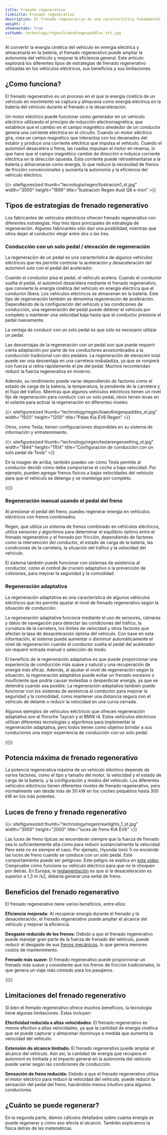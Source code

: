 ```yaml
---
title: Frenado regenerativo
linktitle: Frenado regenerativo
description: El frenado regenerativo es una característica fundamental de los vehículos eléctricos modernos, que permite al vehículo recuperar energía durante el frenado y la desaceleración.
weight: 2
shownavtabs: true
xsthumb: technology/regen/kiaev6regenpaddles_xst.jpg
---
```

<!-- markdownlint-disable MD033 -->

Al convertir la energía cinética del vehículo en energía eléctrica y almacenarla en la batería, el frenado regenerativo puede ampliar la autonomía del vehículo y mejorar la eficiencia general. Este artículo explorará los diferentes tipos de estrategias de frenado regenerativo utilizadas en los vehículos eléctricos, sus beneficios y sus limitaciones.

## ¿Como funciona?

El frenado regenerativo es un proceso en el que la energía cinética de un vehículo en movimiento se captura y almacena como energía eléctrica en la batería del vehículo durante el frenado o la desaceleración.

Un motor eléctrico puede funcionar como generador en un vehículo eléctrico utilizando el principio de inducción electromagnética, que establece que el cambio en el campo magnético alrededor de un conductor genera una corriente eléctrica en el circuito. Cuando un motor eléctrico gira, crea un campo magnético que interactúa con los devanados del estator y produce una corriente eléctrica que impulsa el vehículo. Cuando el automóvil desacelera o frena, las ruedas impulsan el motor en reversa, lo que hace que el campo magnético cambie de dirección e induzca corriente eléctrica en la dirección opuesta. Esta corriente puede retroalimentarse a la batería y almacenarse como energía, lo que reduce la necesidad de frenos de fricción convencionales y aumenta la autonomía y la eficiencia del vehículo eléctrico.

{{< sitefiguresized thumb="tecnología/regen/ilustracion1_st.jpg" width="3000" height="1999" title="Ilustración Regen Audi Q8 e-tron" >}}

## Tipos de estrategias de frenado regenerativo

Los fabricantes de vehículos eléctricos ofrecen frenado regenerativo con diferentes estrategias. Hay tres tipos principales de estrategia de regeneración. Algunos fabricantes sólo dan una posibilidad, mientras que otros dejan al conductor elegir entre dos o las tres.

### Conducción con un solo pedal / elevación de regeneración

La regeneración de un pedal es una característica de algunos vehículos eléctricos que les permite controlar la aceleración y desaceleración del automóvil solo con el pedal del acelerador.

Cuando el conductor pisa el pedal, el vehículo acelera. Cuando el conductor suelta el pedal, el automóvil desacelera mediante el frenado regenerativo, que convierte la energía cinética del vehículo en energía eléctrica que el conductor libera.
Los vehículos eléctricos se almacenan en la batería. Este tipo de regeneración también se denomina regeneración de aceleración.
Dependiendo de la configuración del vehículo y las condiciones de conducción, una regeneración del pedal puede detener el vehículo por completo o mantener una velocidad baja hasta que el conductor presione el pedal nuevamente.

La ventaja de conducir con un solo pedal es que sólo es necesario utilizar un pedal.

Las desventajas de la regeneración con un pedal son que puede requerir cierta adaptación por parte de los conductores acostumbrados a la conducción tradicional con dos pedales. La regeneración de elevación total puede ser una desventaja en una carretera resbaladiza, ya que se romperá con fuerza si retira rápidamente el pie del pedal. Muchos recomiendan reducir la fuerza regenerativa en invierno.

Además, su rendimiento puede variar dependiendo de factores como el estado de carga de la batería, la temperatura, la pendiente de la carretera y el flujo del tráfico.
Mientras que algunos vehículos eléctricos tienen un nivel fijo de regeneración para conducir con un solo pedal, otros tienen levas en el volante para activar la regeneración en diferentes niveles.

{{< sitefiguresized thumb="technology/regen/kiaev6regenpaddles_st.jpg" width="1920" height="1200" title="Palas Kia EV6 Regen" >}}

Otros, como Tesla, tienen configuraciones disponibles en su sistema de información y entretenimiento.

{{< sitefiguresized thumb="technology/regen/teslarengensetting_st.jpg" width="1844" height="1104" title="Configuración de conducción con un solo pedal de Tesla" >}}

En la imagen de arriba, también puedes ver cómo Tesla permite al conductor decidir cómo debe comportarse el coche a baja velocidad. Por ejemplo, pueden agregar frenos físicos a bajas velocidades del vehículo para que el vehículo se detenga y se mantenga por completo.

{{<evkxdisplayaddarticle />}}
### Regeneración manual usando el pedal del freno

Al presionar el pedal del freno, puedes regenerar energía en vehículos eléctricos con frenos combinados.

Regen, que utiliza un sistema de frenos combinado en vehículos eléctricos, utiliza sensores y algoritmos para determinar el equilibrio óptimo entre el frenado regenerativo y el frenado por fricción, dependiendo de factores como la intervención del conductor, el estado de carga de la batería, las condiciones de la carretera, la situación del tráfico y la velocidad del vehículo.

El sistema también puede funcionar con sistemas de asistencia al conductor, como el control de crucero adaptativo o la prevención de colisiones, para mejorar la seguridad y la comodidad.

### Regeneración adaptativa

La regeneración adaptativa es una característica de algunos vehículos eléctricos que les permite ajustar el nivel de frenado regenerativo según la situación de conducción.

La regeneración adaptativa funciona mediante el uso de sensores, cámaras y datos de navegación para detectar las condiciones del tráfico, la curvatura de la carretera, los límites de velocidad y otros factores que afectan la tasa de desaceleración óptima del vehículo. Con base en esta información, el sistema puede aumentar o disminuir automáticamente el nivel de regeneración cuando el conductor suelta el pedal del acelerador sin requerir entrada manual o selección de modo.

El beneficio de la regeneración adaptativa es que puede proporcionar una experiencia de conducción más suave y natural y una recuperación de energía más eficaz. Además, al ajustar el nivel de regeneración según la situación, la regeneración adaptativa puede evitar un frenado excesivo o insuficiente que podría causar molestias o desperdiciar energía, ya que se detendrá cuando sea posible. La regeneración adaptativa también puede funcionar con los sistemas de asistencia al conductor para mejorar la seguridad y la comodidad, como mantener una distancia segura con el vehículo de delante o reducir la velocidad en una curva cerrada.

Algunos ejemplos de vehículos eléctricos que ofrecen regeneración adaptativa son el Porsche Taycan y el BMW i4. Estos vehículos eléctricos utilizan diferentes tecnologías y algoritmos para implementar la regeneración adaptativa, pero todos tienen como objetivo brindar a sus conductores una mejor experiencia de conducción con un solo pedal.

{{<evkxdisplayaddarticle />}}

## Potencia máxima de frenado regenerativo

La potencia regenerativa máxima de un vehículo eléctrico depende de varios factores, como el tipo y tamaño del motor, la velocidad y el estado de carga de la batería, y la configuración y modos del vehículo. Los diferentes vehículos eléctricos tienen diferentes niveles de frenado regenerativo, pero normalmente van desde más de 50 kW en los coches pequeños hasta 300 kW en los más potentes.

## Luces de freno y frenado regenerativo

{{< sitefiguresized thumb="technology/regen/rearlights_1_st.jpg" width="3000" height="2000" title="luces de freno KIA EV6" >}}

Las luces de freno típicas se encenderán siempre que la fuerza de frenado sea lo suficientemente alta como para reducir sustancialmente la velocidad. Pero este no es siempre el caso. Por ejemplo, Hyundai Ionic 5 no enciende las luces de freno cuando se conduce con un solo pedal. Este comportamiento puede ser peligroso. Este peligro se explica en [este vídeo](https://www.youtube.com/watch?v=U0YW7x9U5TQ). Compruebe cómo funciona su vehículo eléctrico para que no le choquen por detrás.
En Europa, la [reglamentación](https://unece.org/transport/documents/2022/02/standards/un-regulation-no-13h-revision-4-amendment-2) es que si la desaceleración es superior a 1,3 m /s2, debería generar una señal de freno.


## Beneficios del frenado regenerativo

El frenado regenerativo tiene varios beneficios, entre ellos:

**Eficiencia mejorada:** Al recuperar energía durante el frenado y la desaceleración, el frenado regenerativo puede ampliar el alcance del vehículo y mejorar la eficiencia.

**Desgaste reducido de los frenos:** Debido a que el frenado regenerativo puede manejar gran parte de la fuerza de frenado del vehículo, puede reducir el desgaste de sus [frenos mecánicos](../frenos/), lo que genera menores costos de mantenimiento.

**Frenado más suave:** El frenado regenerativo puede proporcionar un frenado más suave y consistente que los frenos de fricción tradicionales, lo que genera un viaje más cómodo para los pasajeros.

{{<evkxdisplayaddarticle />}}
## Limitaciones del frenado regenerativo

Si bien el frenado regenerativo ofrece muchos beneficios, la tecnología tiene algunas limitaciones. Éstas incluyen:

**Efectividad reducida a altas velocidades:** El frenado regenerativo es menos efectivo a altas velocidades, ya que la cantidad de energía cinética que se puede capturar y almacenar disminuye a medida que aumenta la velocidad del vehículo.

**Extensión de alcance limitado:** El frenado regenerativo puede ampliar el alcance del vehículo. Aún así, la cantidad de energía que recupera el automóvil es limitada y el impacto general en la autonomía del vehículo puede variar según las condiciones de conducción.

**Sensación de freno reducida:** Debido a que el frenado regenerativo utiliza el motor eléctrico para reducir la velocidad del vehículo, puede reducir la sensación del pedal del freno, haciéndolo menos intuitivo para algunos conductores.

## ¿Cuánto se puede regenerar?

En la segunda parte, damos cálculos detallados sobre cuánta energía se puede regenerar y cómo eso afecta el alcance. También explicamos la física detrás de las matemáticas.

